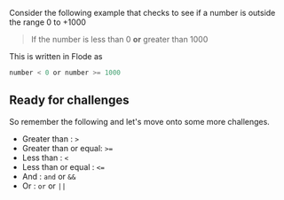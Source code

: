 Consider the following example that checks to see if a number is outside the range 0 to +1000

> If the number is less than 0 **or** greater than 1000

This is written in Flode as 

```javascript
number < 0 or number >= 1000
```

## Ready for challenges
So remember the following and let's move onto some more challenges.

- Greater than : `>`
- Greater than or equal: `>=`
- Less than : `<`
- Less than or equal : `<=`
- And : `and` or `&&`
- Or : `or` or `||`

